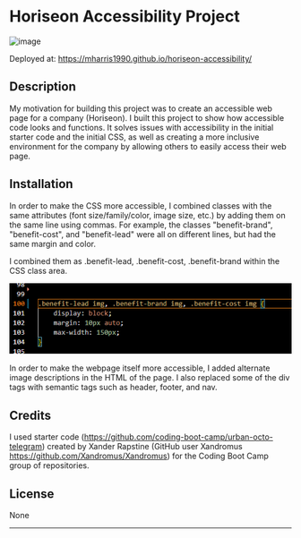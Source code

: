 # Horiseon Accessibility Project

![image](https://github.com/mharris1990/horiseon-accessibility/assets/133457099/bbc3e5a7-a524-4794-b033-ce0aed1e29a6)

Deployed at: https://mharris1990.github.io/horiseon-accessibility/

## Description

My motivation for building this project was to create an accessible web page for a company (Horiseon). I built this project to show how accessible code looks and functions. It solves issues with accessibility in the initial starter code and the initial CSS, as well as creating a more inclusive environment for the company by allowing others to easily access their web page.

## Installation

In order to make the CSS more accessible, I combined classes with the same attributes (font size/family/color, image size, etc.) by adding them on the same line using commas. For example, the classes "benefit-brand", "benefit-cost", and "benefit-lead" were all on different lines, but had the same margin and color. 

I combined them as
.benefit-lead, .benefit-cost, .benefit-brand
within the CSS class area.

![An example of combined CSS classes. The classes benefit-brand, benefit-cost, and benefit-lead are combined on line 100 using commas.](https://github.com/mharris1990/horiseon-accessibility/blob/main/Assets/images/horiseon-css-example.png)

In order to make the webpage itself more accessible, I added alternate image descriptions in the HTML of the page. I also replaced some of the div tags with semantic tags such as header, footer, and nav.

## Credits

I used starter code (https://github.com/coding-boot-camp/urban-octo-telegram) created by Xander Rapstine (GitHub user Xandromus https://github.com/Xandromus/Xandromus) for the Coding Boot Camp group of repositories.

## License

None

---
